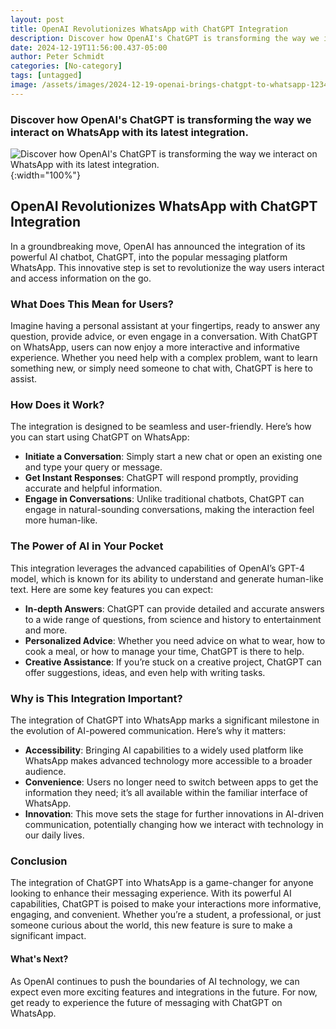 ```yaml
---
layout: post
title: OpenAI Revolutionizes WhatsApp with ChatGPT Integration
description: Discover how OpenAI's ChatGPT is transforming the way we interact on WhatsApp with its latest integration.
date: 2024-12-19T11:56:00.437-05:00
author: Peter Schmidt
categories: [No-category]
tags: [untagged]
image: /assets/images/2024-12-19-openai-brings-chatgpt-to-whatsapp-1234.webp
---
```


### Discover how OpenAI's ChatGPT is transforming the way we interact on WhatsApp with its latest integration.

![Discover how OpenAI's ChatGPT is transforming the way we interact on WhatsApp with its latest integration.]( {{page.image}} ){:width="100%"}

## OpenAI Revolutionizes WhatsApp with ChatGPT Integration

In a groundbreaking move, OpenAI has announced the integration of its powerful AI chatbot, ChatGPT, into the popular messaging platform WhatsApp. This innovative step is set to revolutionize the way users interact and access information on the go.

### What Does This Mean for Users?

Imagine having a personal assistant at your fingertips, ready to answer any question, provide advice, or even engage in a conversation. With ChatGPT on WhatsApp, users can now enjoy a more interactive and informative experience. Whether you need help with a complex problem, want to learn something new, or simply need someone to chat with, ChatGPT is here to assist.

### How Does it Work?

The integration is designed to be seamless and user-friendly. Here’s how you can start using ChatGPT on WhatsApp:

- **Initiate a Conversation**: Simply start a new chat or open an existing one and type your query or message.
- **Get Instant Responses**: ChatGPT will respond promptly, providing accurate and helpful information.
- **Engage in Conversations**: Unlike traditional chatbots, ChatGPT can engage in natural-sounding conversations, making the interaction feel more human-like.

### The Power of AI in Your Pocket

This integration leverages the advanced capabilities of OpenAI’s GPT-4 model, which is known for its ability to understand and generate human-like text. Here are some key features you can expect:

- **In-depth Answers**: ChatGPT can provide detailed and accurate answers to a wide range of questions, from science and history to entertainment and more.
- **Personalized Advice**: Whether you need advice on what to wear, how to cook a meal, or how to manage your time, ChatGPT is there to help.
- **Creative Assistance**: If you’re stuck on a creative project, ChatGPT can offer suggestions, ideas, and even help with writing tasks.

### Why is This Integration Important?

The integration of ChatGPT into WhatsApp marks a significant milestone in the evolution of AI-powered communication. Here’s why it matters:

- **Accessibility**: Bringing AI capabilities to a widely used platform like WhatsApp makes advanced technology more accessible to a broader audience.
- **Convenience**: Users no longer need to switch between apps to get the information they need; it’s all available within the familiar interface of WhatsApp.
- **Innovation**: This move sets the stage for further innovations in AI-driven communication, potentially changing how we interact with technology in our daily lives.

### Conclusion

The integration of ChatGPT into WhatsApp is a game-changer for anyone looking to enhance their messaging experience. With its powerful AI capabilities, ChatGPT is poised to make your interactions more informative, engaging, and convenient. Whether you’re a student, a professional, or just someone curious about the world, this new feature is sure to make a significant impact.

#### What's Next?

As OpenAI continues to push the boundaries of AI technology, we can expect even more exciting features and integrations in the future. For now, get ready to experience the future of messaging with ChatGPT on WhatsApp.
